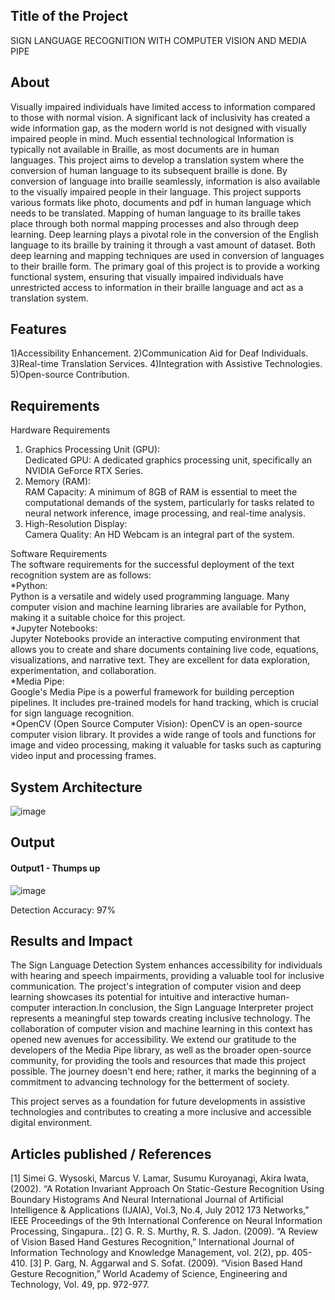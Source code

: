 ## Title of the Project
SIGN LANGUAGE RECOGNITION WITH COMPUTER VISION AND MEDIA PIPE  

## About
Visually impaired individuals have limited access to information compared to those with 
normal vision. A significant lack of inclusivity has created a wide information gap, as the 
modern world is not designed with visually impaired people  in mind. Much essential 
technological Information is typically not available in Braille, as most documents are in human 
languages. This project aims to develop a translation system where the conversion of human 
language to its subsequent braille is done. By conversion of language into braille seamlessly, 
information is also available to the visually impaired people in their language. This project 
supports various formats like photo, documents and pdf in human language which needs to be 
translated. Mapping of human language to its braille takes place through both normal mapping 
processes and also through deep learning. Deep learning plays a pivotal role in the conversion 
of the English language to its braille by training it through a vast amount of dataset. Both deep 
learning and mapping techniques are used in conversion of languages to their braille form. The 
primary goal of this project is to provide a working functional system, ensuring that visually 
impaired individuals have unrestricted access to information in their braille language and act 
as a translation system.  

## Features
1)Accessibility Enhancement.
2)Communication Aid for Deaf Individuals.
3)Real-time Translation Services.
4)Integration with Assistive Technologies.
5)Open-source Contribution.

## Requirements
Hardware Requirements  
1) Graphics Processing Unit (GPU):  
Dedicated GPU: A dedicated graphics processing unit, specifically an NVIDIA GeForce RTX Series.
2) Memory (RAM):   
RAM Capacity: A minimum of 8GB of RAM is essential to meet the computational demands of the 
system, particularly for tasks related to neural network inference, image processing, and real-time analysis.  
3) High-Resolution Display:  
Camera Quality: An HD Webcam is an integral part of the system.

Software Requirements  
The software requirements for the successful deployment of the text recognition system are as follows:  
*Python:  
Python is a versatile and widely used programming language. Many computer vision and machine 
learning libraries are available for Python, making it a suitable choice for this project.  
*Jupyter Notebooks:  
Jupyter Notebooks provide an interactive computing environment that allows you to create and share 
documents containing live code, equations, visualizations, and narrative text. They are excellent for 
data exploration, experimentation, and collaboration.  
*Media Pipe:  
Google's Media Pipe is a powerful framework for building perception pipelines. It includes pre-trained 
models for hand tracking, which is crucial for sign language recognition.  
*OpenCV (Open Source Computer Vision): 
OpenCV is an open-source computer vision library. It provides a wide range of tools and functions for 
image and video processing, making it valuable for tasks such as capturing video input and processing 
frames.  
## System Architecture
![image](https://github.com/user-attachments/assets/d6c2b19d-0036-450c-8a09-2c60fefbda80)

## Output

#### Output1 - Thumps up
![image](https://github.com/user-attachments/assets/8bfed132-b56f-42ce-adc3-7038ec51098d)


Detection Accuracy: 97%


## Results and Impact

The Sign Language Detection System enhances accessibility for individuals with hearing and speech impairments, providing a valuable tool for inclusive communication. The project's integration of computer vision and deep learning showcases its potential for intuitive and interactive human-computer interaction.In conclusion, the Sign Language Interpreter project represents a meaningful step towards creating inclusive technology. The collaboration of computer vision and machine learning in this context has opened new avenues for accessibility. We extend our gratitude to the developers of the Media Pipe library, as well as the broader open-source community, for providing the tools and resources that made this project possible. The journey doesn't end here; rather, it marks the beginning of a commitment to advancing technology for the betterment of society. 

This project serves as a foundation for future developments in assistive technologies and contributes to creating a more inclusive and accessible digital environment.

## Articles published / References
[1]	Simei G. Wysoski, Marcus V. Lamar, Susumu Kuroyanagi, Akira Iwata, (2002). “A Rotation Invariant Approach On Static-Gesture Recognition Using Boundary Histograms And Neural International Journal of 
Artificial Intelligence & Applications (IJAIA), Vol.3, No.4, July 2012 173 Networks,” IEEE Proceedings of the 9th International Conference on Neural Information Processing, Singapura.. 
[2]	G. R. S. Murthy, R. S. Jadon. (2009). “A Review of Vision Based Hand Gestures Recognition,” International Journal of Information Technology and Knowledge Management, vol. 2(2), pp. 405- 410. 
[3]	P. Garg, N. Aggarwal and S. Sofat. (2009). “Vision Based Hand Gesture Recognition,” World Academy of Science, Engineering and Technology, Vol. 49, pp. 972-977. 





